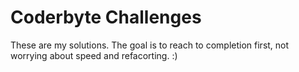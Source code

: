 # Coderbyte Challenges
These are my solutions. The goal is to reach to completion first, not worrying about speed and refacorting. :)
